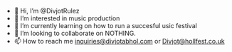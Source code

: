 - 👋 Hi, I’m @DivjotRulez
- 👀 I’m interested in music production
- 🌱 I’m currently learning on how to run a succesful usic festival
- 💞️ I’m looking to collaborate on NOTHING.
- 📫 How to reach me inquiries@divjotabhol.com or Divjot@hollfest.co.uk

<!---
DivjotRulez/DivjotRulez is a ✨ special ✨ repository because its `README.md` (this file) appears on your GitHub profile.
You can click the Preview link to take a look at your changes.
--->
